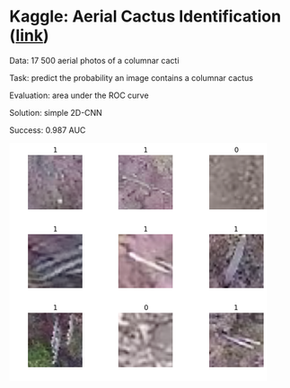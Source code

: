 # Kaggle: Aerial Cactus Identification ([link](https://www.kaggle.com/c/aerial-cactus-identification))

Data: 17 500 aerial photos of a columnar cacti

Task: predict the probability an image contains a columnar cactus

Evaluation: area under the ROC curve 

Solution: simple 2D-CNN

Success: 0.987 AUC

![](images.png)
